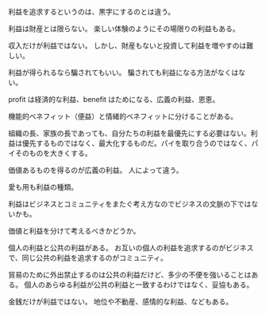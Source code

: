 利益を追求するというのは、黒字にするのとは違う。

利益は財産とは限らない。
楽しい体験のようにその場限りの利益もある。

収入だけが利益ではない。
しかし、財産もないと投資して利益を増やすのは難しい。

利益が得られるなら騙されてもいい。
騙されても利益になる方法がなくはない。

profit は経済的な利益、benefit はためになる、広義の利益、恩恵。

機能的ベネフィット（便益）と情緒的ベネフィットに分けることがある。

組織の長、家族の長であっても、自分たちの利益を最優先にする必要はない。利益は優先するものではなく、最大化するものだ。パイを取り合うのではなく、パイそのものを大きくする。

価値あるものを得るのが広義の利益。
人によって違う。

愛も用も利益の種類。

利益はビジネスとコミュニティをまたぐ考え方なのでビジネスの文脈の下ではないかも。

価値と利益を分けて考えるべきかどうか。

個人の利益と公共の利益がある。
お互いの個人の利益を追求するのがビジネスで、同じ公共の利益を追求するのがコミュニティ。

貿易のために外出禁止するのは公共の利益だけど、多少の不便を強いることはある。
個人のあらゆる利益が公共の利益と一致するわけではなく、妥協もある。

金銭だけが利益ではない。
地位や不動産、感情的な利益、などもある。
